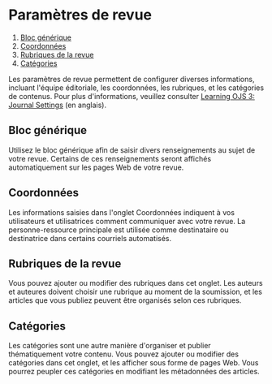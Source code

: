 # Paramètres de revue

1. [Bloc générique](journal-settings#masthead)
1. [Coordonnées](journal-settings#contact)
1. [Rubriques de la revue](journal-settings#sections)
1. [Catégories](journal-settings#categories)

Les paramètres de revue permettent de configurer diverses informations, incluant l'équipe éditoriale, les coordonnées, les rubriques, et les catégories de contenus. Pour plus d'informations, veuillez consulter [Learning OJS 3: Journal Settings](https://docs.pkp.sfu.ca/learning-ojs/en/journal-setup) (en anglais).

## <a name="masthead"></a>Bloc générique
Utilisez le bloc générique afin de saisir divers renseignements au sujet de votre revue. Certains de ces renseignements seront affichés automatiquement sur les pages Web de votre revue.

## <a name="contact"></a>Coordonnées
Les informations saisies dans l'onglet Coordonnées indiquent à vos utilisateurs et utilisatrices comment communiquer avec votre revue. La personne-ressource principale est utilisée comme destinataire ou destinatrice dans certains courriels automatisés.

## <a name="sections"></a>Rubriques de la revue
Vous pouvez ajouter ou modifier des rubriques dans cet onglet. Les auteurs et auteures doivent choisir une rubrique au moment de la soumission, et les articles que vous publiez peuvent être organisés selon ces rubriques.

## <a name="categories"></a>Catégories
Les catégories sont une autre manière d'organiser et publier thématiquement votre contenu. Vous pouvez ajouter ou modifier des catégories dans cet onglet, et les afficher sous forme de pages Web. Vous pourrez peupler ces catégories en modifiant les métadonnées des articles.
